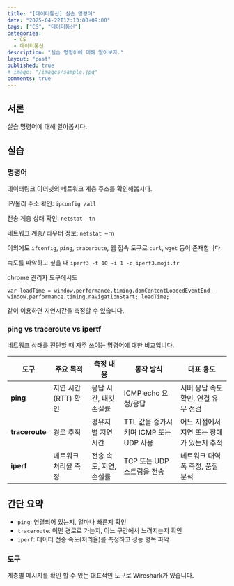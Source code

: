 ```yaml
---
title: "[데이터통신] 실습 명령어"
date: "2025-04-22T12:13:00+09:00"
tags: ["CS", "데이터통신"]
categories: 
  - CS
  - 데이터통신
description: "실습 명령어에 대해 알아보자."
layout: "post"
published: true
# image: "/images/sample.jpg"
comments: true
---
```


## 서론
실습 명령어에 대해 알아봅시다.

## 실습
### 명령어
데이터링크 이더넷의 네트워크 계층 주소를 확인해봅시다.

IP/물리 주소 확인: `ipconfig /all`

전송 계층 상태 확인: `netstat –tn`

네트워크 계층/ 라우터 정보: `netstat –rn`

이외에도 `ifconfig`, `ping`, `traceroute`, 웹 접속 도구로 `curl`, `wget` 등이 존재합니다.

속도를 파악하고 싶을 때 `iperf3 -t 10 -i 1 -c iperf3.moji.fr`

chrome 관리자 도구에서도

`var loadTime = window.performance.timing.domContentLoadedEventEnd - window.performance.timing.navigationStart; loadTime;`

같이 이용하면 지연시간을 측정할 수 있습니다.

### ping vs traceroute vs ipertf
네트워크 상태를 진단할 때 자주 쓰이는 명령어에 대한 비교입니다.

| 도구 | 주요 목적 | 측정 내용 | 동작 방식 | 대표 용도 |
|------|-----------|------------|------------|-------------|
| **ping** | 지연 시간(RTT) 확인 | 응답 시간, 패킷 손실률 | ICMP echo 요청/응답 | 서버 응답 속도 확인, 연결 유무 점검 |
| **traceroute** | 경로 추적 | 경유지별 지연 시간 | TTL 값을 증가시키며 ICMP 또는 UDP 사용 | 어느 지점에서 지연 또는 장애가 있는지 추적 |
| **iperf** | 네트워크 처리율 측정 | 전송 속도, 지연, 손실률 | TCP 또는 UDP 스트림을 전송 | 네트워크 대역폭 측정, 품질 분석 |

## 간단 요약

- `ping`: 연결되어 있는지, 얼마나 빠른지 확인
- `traceroute`: 어떤 경로로 가는지, 어느 구간에서 느려지는지 확인
- `iperf`: 데이터 전송 속도(처리율)를 측정하고 성능 병목 파악

### 도구
계층별 메시지를 확인 할 수 있는 대표적인 도구로 Wireshark가 있습니다.
